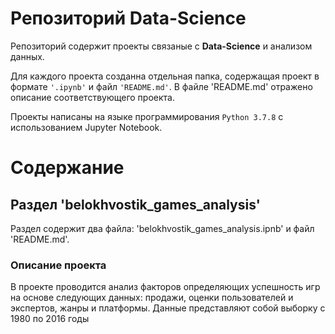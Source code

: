 # Репозиторий Data-Science

Репозиторий содержит проекты связаные с **Data-Science** и анализом данных. 

Для каждого проекта созданна отдельная папка, содержащая проект в формате `'.ipynb'` и файл `'README.md'`. В файле 'README.md' отражено описание соответствующего проекта.  

Проекты написаны на языке программирования `Python 3.7.8` с использованием Jupyter Notebook.

# Содержание
## Раздел 'belokhvostik_games_analysis'
Раздел содержит два файла: 'belokhvostik_games_analysis.ipnb' и файл 'README.md'.

### Описание проекта
<p>В проекте проводится анализ факторов определяющих успешность игр на основе следующих данных: продажи, оценки пользователей и экспертов, жанры и платформы. Данные представляют собой выборку с 1980 по 2016 годы </p> 